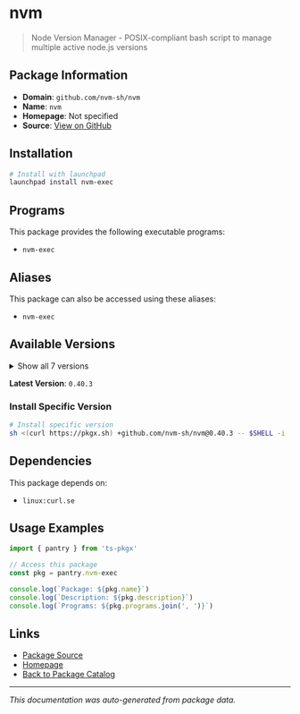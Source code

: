 # nvm

> Node Version Manager - POSIX-compliant bash script to manage multiple active node.js versions

## Package Information

- **Domain**: `github.com/nvm-sh/nvm`
- **Name**: `nvm`
- **Homepage**: Not specified
- **Source**: [View on GitHub](https://github.com/pkgxdev/pantry/tree/main/projects/github.com/nvm-sh/nvm/package.yml)

## Installation

```bash
# Install with launchpad
launchpad install nvm-exec
```

## Programs

This package provides the following executable programs:

- `nvm-exec`

## Aliases

This package can also be accessed using these aliases:

- `nvm-exec`

## Available Versions

<details>
<summary>Show all 7 versions</summary>

- `0.40.3`, `0.40.2`, `0.40.1`, `0.40.0`, `0.39.7`
- `0.39.6`, `0.39.5`

</details>

**Latest Version**: `0.40.3`

### Install Specific Version

```bash
# Install specific version
sh <(curl https://pkgx.sh) +github.com/nvm-sh/nvm@0.40.3 -- $SHELL -i
```

## Dependencies

This package depends on:

- `linux:curl.se`

## Usage Examples

```typescript
import { pantry } from 'ts-pkgx'

// Access this package
const pkg = pantry.nvm-exec

console.log(`Package: ${pkg.name}`)
console.log(`Description: ${pkg.description}`)
console.log(`Programs: ${pkg.programs.join(', ')}`)
```

## Links

- [Package Source](https://github.com/pkgxdev/pantry/tree/main/projects/github.com/nvm-sh/nvm/package.yml)
- [Homepage](#)
- [Back to Package Catalog](../package-catalog.md)

---

*This documentation was auto-generated from package data.*
